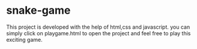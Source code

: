 # snake-game

This project is developed with the help of html,css and javascript.
you can simply click on playgame.html to open the project and feel free to play this exciting game. 
